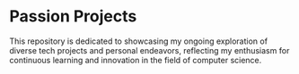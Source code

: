   # Passion Projects

This repository is dedicated to showcasing my ongoing exploration of diverse tech projects and personal endeavors, reflecting my enthusiasm for continuous learning and innovation in the field of computer science.
